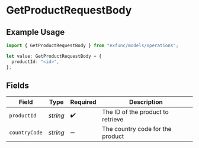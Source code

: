 # GetProductRequestBody

## Example Usage

```typescript
import { GetProductRequestBody } from "exfunc/models/operations";

let value: GetProductRequestBody = {
  productId: "<id>",
};
```

## Fields

| Field                             | Type                              | Required                          | Description                       |
| --------------------------------- | --------------------------------- | --------------------------------- | --------------------------------- |
| `productId`                       | *string*                          | :heavy_check_mark:                | The ID of the product to retrieve |
| `countryCode`                     | *string*                          | :heavy_minus_sign:                | The country code for the product  |